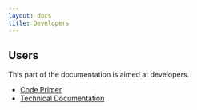 ```yaml
---
layout: docs
title: Developers
---
```


## Users

This part of the documentation is aimed at developers.

* [Code Primer](/docs/developers/code-primer.html)
* [Technical Documentation](/docs/developers/developing.html)
